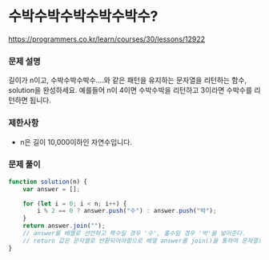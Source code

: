 # 수박수박수박수박수박수?

https://programmers.co.kr/learn/courses/30/lessons/12922

### 문제 설명

길이가 n이고, 수박수박수박수....와 같은 패턴을 유지하는 문자열을 리턴하는 함수, solution을 완성하세요. 예를들어 n이 4이면 수박수박을 리턴하고 3이라면 수박수를 리턴하면 됩니다.

### 제한사항

- n은 길이 10,000이하인 자연수입니다.

### 문제 풀이

```jsx
function solution(n) {
	var answer = [];

	for (let i = 0; i < n; i++) {
		i % 2 == 0 ? answer.push("수") : answer.push("박");
	}
	return answer.join("");
	// answer를 배열로 선언하고 짝수일 경우 '수', 홀수일 경우 '박'을 넣어준다.
	// return 값은 문자열로 반환되어야함으로 배열 answer를 join()을 통하여 문자열로 반환한다.
}
```
